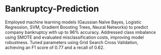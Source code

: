 # Bankruptcy-Prediction

Employed machine learning models (Gaussian Naïve Bayes, Logistic Regression, SVM, Gradient Boosting Trees, Neural Networks) to predict company bankruptcy with up to 96% accuracy.
Addressed class imbalance using SMOTE and evaluated misclassification costs, improving model robustness.
Tuned parameters using Grid Search Cross Validation, achieving an F1 score of 0.77 and a recall of 0.62.
